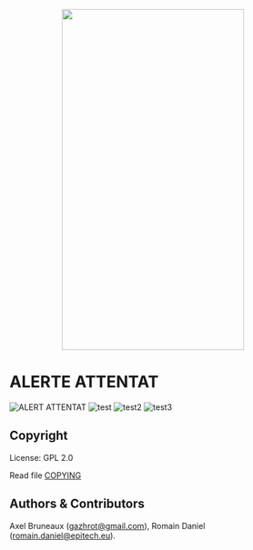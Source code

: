 <p align="center">
<img width="320" height="600" src="http://image.noelshack.com/fichiers/2016/03/1453118991-app.jpg" />
</p>


# ALERTE ATTENTAT
![ALERT ATTENTAT](http://s30.postimg.org/fmqpdd90h/image.jpg)
![test](http://image.noelshack.com/fichiers/2016/03/1453118888-02-1.jpg)
![test2](http://image.noelshack.com/fichiers/2016/03/1453118961-02-2.jpg)
![test3](http://image.noelshack.com/fichiers/2016/03/1453118987-03.jpg)


## Copyright

License: GPL 2.0

Read file [COPYING](COPYING)

## Authors &amp; Contributors

Axel Bruneaux (gazhrot@gmail.com), Romain Daniel (romain.daniel@epitech.eu).
